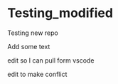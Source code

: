 # Testing_modified
Testing new repo

Add some text

edit so I can pull form vscode

edit to make conflict
